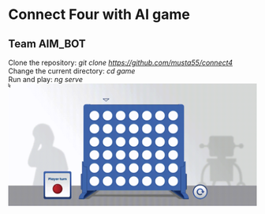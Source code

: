 # Connect Four with AI game
## Team AIM_BOT
Clone the repository: <i>git clone https://github.com/musta55/connect4</i> <br>
Change the current directory: <i>cd game</i> <br>
Run and play: <i>ng serve</i><br>
![Alt Text](https://github.com/musta55/connect4/blob/main/c4.gif)
